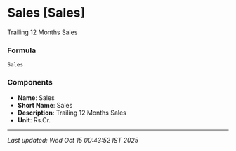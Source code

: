 # Sales [Sales]
Trailing 12 Months Sales

### Formula
```text
Sales
```


### Components
- **Name**: Sales
- **Short Name**: Sales
- **Description**: Trailing 12 Months Sales
- **Unit**: Rs.Cr.

---
*Last updated: Wed Oct 15 00:43:52 IST 2025*
